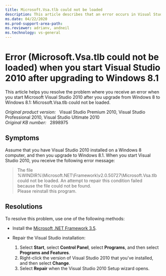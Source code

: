 ```yaml
---
title: Microsoft.Vsa.tlb could not be loaded
description: This article describes that an error occurs in Visual Studio 2010 after you upgrade from Windows 8 to Windows 8.1. This problem occurs when you start the Visual Studio.
ms.date: 04/22/2020
ms.prod-support-area-path: 
ms.reviewer: adrianv, andneil
ms.technology: vs-general
---
```

# Error (Microsoft.Vsa.tlb could not be loaded) when you start Visual Studio 2010 after upgrading to Windows 8.1

This article helps you resolve the problem where you receive an error when you start Microsoft Visual Studio 2010 after you upgrade from Windows 8 to Windows 8.1: Microsoft.Vsa.tlb could not be loaded.

_Original product version:_ &nbsp; Visual Studio Premium 2010, Visual Studio Professional 2010, Visual Studio Ultimate 2010  
_Original KB number:_ &nbsp; 2898975

## Symptoms

Assume that you have Visual Studio 2010 installed on a Windows 8 computer, and then you upgrade to Windows 8.1. When you start Visual Studio 2010, you receive the following error message:

> The file %WINDIR%\Microsoft.NET\Framework\v2.0.50727\Microsoft.Vsa.tlb could not be loaded. An attempt to repair this condition failed because the file could not be found.  
> Please reinstall this program.

## Resolutions

To resolve this problem, use one of the following methods:

- Install the [Microsoft .NET Framework 3.5](/dotnet/framework/install/dotnet-35-windows).
- Repair the Visual Studio installation:

  1. Select **Start**, select **Control Panel**, select **Programs**, and then select **Programs and Features**.
  2. Right-click the version of Visual Studio 2010 that you've installed, and then select **Change**.
  3. Select **Repair** when the Visual Studio 2010 Setup wizard opens.
